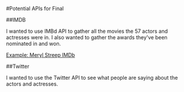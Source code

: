 #Potential APIs for Final

##IMDB

I wanted to use IMBd API to gather all the movies the 57 actors and actresses were in. I also wanted to gather the awards they've been nominated in and won.

[Example: Meryl Streep IMDb](http://www.imdb.com/name/nm0000658/?ref_=fn_al_nm_1)

##Twitter

I wanted to use the Twitter API to see what people are saying about the actors and actresses.
